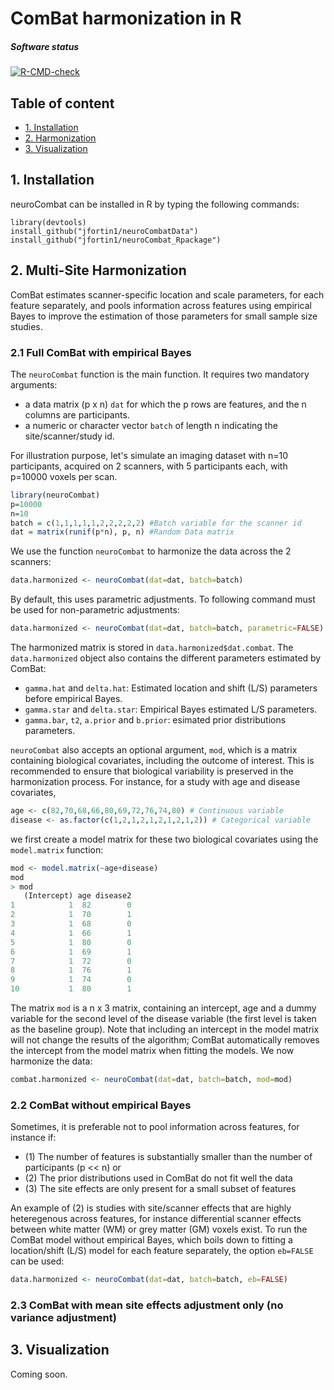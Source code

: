 # ComBat harmonization in R

##### Software status

[![R-CMD-check](https://github.com/PennSIVE/neuroCombat_Rpackage/actions/workflows/r-cmd-check.yml/badge.svg)](https://github.com/PennSIVE/neuroCombat_Rpackage/actions/workflows/r-cmd-check.yml)

## Table of content
- [1. Installation](#id-section1)
- [2. Harmonization](#id-section2)
- [3. Visualization](#id-section3)

<div id='id-section1'/>



## 1. Installation
 
neuroCombat can be installed in R by typing the following commands:
```{r}
library(devtools)
install_github("jfortin1/neuroCombatData")
install_github("jfortin1/neuroCombat_Rpackage")
```

<div id='id-section2'/>

## 2. Multi-Site Harmonization

ComBat estimates scanner-specific location and scale parameters, for each feature separately, and pools information across features using empirical Bayes to improve the estimation of those parameters for small sample size studies.  

### 2.1 Full ComBat with empirical Bayes

The  `neuroCombat` function is the main function. It requires two mandatory arguments:
- a data matrix (p x n) `dat` for which the p rows are features, and the n columns are participants. 
- a numeric or character vector `batch` of length n indicating the site/scanner/study id. 

For illustration purpose, let's simulate an imaging dataset with n=10 participants, acquired on 2 scanners, with 5 participants each, with p=10000 voxels per scan. 

```r
library(neuroCombat)
p=10000
n=10
batch = c(1,1,1,1,1,2,2,2,2,2) #Batch variable for the scanner id
dat = matrix(runif(p*n), p, n) #Random Data matrix
```
We use the function `neuroCombat` to harmonize the data across the 2 scanners:

```r
data.harmonized <- neuroCombat(dat=dat, batch=batch)
```
By default, this uses parametric adjustments. To following command must be used for non-parametric adjustments:
```r
data.harmonized <- neuroCombat(dat=dat, batch=batch, parametric=FALSE)
```

The harmonized matrix is stored in `data.harmonized$dat.combat`. The `data.harmonized` object also contains the different parameters estimated by ComBat:
- `gamma.hat` and `delta.hat`: Estimated location and shift (L/S) parameters before empirical Bayes.
- `gamma.star` and `delta.star`: Empirical Bayes estimated L/S parameters.
- `gamma.bar`, `t2`, `a.prior` and `b.prior`: esimated prior distributions parameters.

`neuroCombat` also accepts an optional argument, `mod`, which is a matrix containing biological covariates, including the outcome of interest. This is recommended to ensure that biological variability is preserved in the harmonization process. For instance, for a study with age and disease covariates,
```r
age <- c(82,70,68,66,80,69,72,76,74,80) # Continuous variable
disease <- as.factor(c(1,2,1,2,1,2,1,2,1,2)) # Categorical variable
```
we first create a model matrix for these two biological covariates using the `model.matrix` function:
```r
mod <- model.matrix(~age+disease)
mod
> mod
   (Intercept) age disease2
1            1  82        0
2            1  70        1
3            1  68        0
4            1  66        1
5            1  80        0
6            1  69        1
7            1  72        0
8            1  76        1
9            1  74        0
10           1  80        1
```
The matrix `mod` is a n x 3 matrix, containing an intercept, age and a dummy variable for the second level of the disease variable (the first level is taken as the baseline group). Note that including an intercept in the model matrix will not change the results of the algorithm; ComBat automatically removes the intercept from the model matrix when fitting the models. We now harmonize the data:

```r
combat.harmonized <- neuroCombat(dat=dat, batch=batch, mod=mod)
```

### 2.2 ComBat without empirical Bayes

Sometimes, it is preferable not to pool information across features, for instance if:
- (1) The number of features is substantially smaller than the number of participants (p << n) or
- (2) The prior distributions used in ComBat do not fit well the data
- (3) The site effects are only present for a small subset of features

An example of (2) is studies with site/scanner effects that are highly heteregenous across features, for instance differential scanner effects between white matter (WM) or grey matter (GM) voxels exist. To run the ComBat model without empirical Bayes, which boils down to fitting a location/shift (L/S) model for each feature separately, the option `eb=FALSE` can be used:

```r
data.harmonized <- neuroCombat(dat=dat, batch=batch, eb=FALSE)
```


### 2.3 ComBat with mean site effects adjustment only (no variance adjustment) 



<div id='id-section3'/>

## 3. Visualization

Coming soon.




